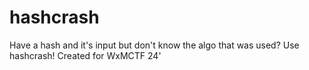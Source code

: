 # hashcrash
Have a hash and it's input but don't know the algo that was used? Use hashcrash! Created for WxMCTF 24'
